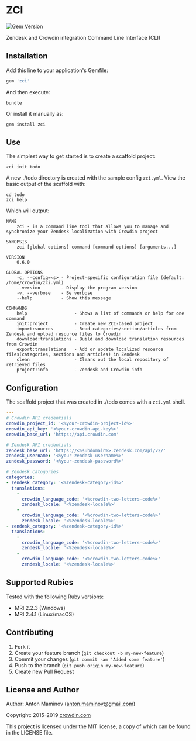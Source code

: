 # ZCI

[![Gem Version](http://img.shields.io/gem/v/zci.svg?style=flat)](http://rubygems.org/gems/zci)

Zendesk and Crowdin integration Command Line Interface (CLI)

## Installation

Add this line to your application's Gemfile:

```ruby
gem 'zci'
```

And then execute:

```console
bundle
```

Or install it manually as:

```console
gem install zci
```

## Use

The simplest way to get started is to create a scaffold project:

```console
zci init todo
```

A new ./todo directory is created with the sample config `zci.yml`. View the basic output of the scaffold with:

```console
cd todo
zci help
```

Which will output:

```console
NAME
    zci - is a command line tool that allows you to manage and synchronize your Zendesk localization with Crowdin project

SYNOPSIS
    zci [global options] command [command options] [arguments...]

VERSION
    0.6.0

GLOBAL OPTIONS
    -c, --config=<s> - Project-specific configuration file (default: /home/crowdin/zci.yml)
    --version        - Display the program version
    -v, --verbose    - Be verbose
    --help           - Show this message

COMMANDS
    help                  - Shows a list of commands or help for one command
    init:project          - Create new ZCI-based project
    import:sources        - Read categories/section/articles from Zendesk and upload resource files to Crowdin
    download:translations - Build and download translation resources from Crowdin
    export:translations   - Add or update localized resource files(categories, sections and articles) in Zendesk
    clean                 - Clears out the local repository of retrieved files
    project:info          - Zendesk and Crowdin info
```

## Configuration

The scaffold project that was created in ./todo comes with a `zci.yml` shell.

```yaml
---
# Crowdin API credentials
crowdin_project_id: '<%your-crowdin-project-id%>'
crowdin_api_key: '<%your-crowdin-api-key%>'
crowdin_base_url: 'https://api.crowdin.com'

# Zendesk API credentials
zendesk_base_url: 'https://<%subdomain%>.zendesk.com/api/v2/'
zendesk_username: '<%your-zendesk-username%>'
zendesk_password: '<%your-zendesk-password%>'

# Zendesk catogories
categories:
- zendesk_category: '<%zendesk-category-id%>'
  translations:
    -
      crowdin_language_code: '<%crowdin-two-letters-code%>'
      zendesk_locale: '<%zendesk-locale%>'
    -
      crowdin_language_code: '<%crowdin-two-letters-code%>'
      zendesk_locale: '<%zendesk-locale%>'
- zendesk_category: '<%zendesk-category-id%>'
  translations:
    -
      crowdin_language_code: '<%crowdin-two-letters-code%>'
      zendesk_locale: '<%zendesk-locale%>'
    -
      crowdin_language_code: '<%crowdin-two-letters-code%>'
      zendesk_locale: '<%zendesk-locale%>'
```

## Supported Rubies

Tested with the following Ruby versions:

- MRI 2.2.3 (Windows)
- MRI 2.4.1 (Linux/macOS)

## Contributing

1. Fork it
2. Create your feature branch (`git checkout -b my-new-feature`)
3. Commit your changes (`git commit -am 'Added some feature'`)
4. Push to the branch (`git push origin my-new-feature`)
5. Create new Pull Request

## License and Author

Author: Anton Maminov (anton.maminov@gmail.com)

Copyright: 2015-2019 [crowdin.com](http://crowdin.com/)

This project is licensed under the MIT license, a copy of which can be found in the LICENSE file.

